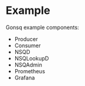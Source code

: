 # Example

Gonsq example components:

- Producer
- Consumer
- NSQD
- NSQLookupD
- NSQAdmin
- Prometheus
- Grafana